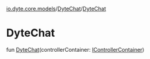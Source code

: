 [io.dyte.core.models](../index.md)/[DyteChat](index.md)/[DyteChat](-dyte-chat.md)

# DyteChat


fun [DyteChat](-dyte-chat.md)(controllerContainer: [IControllerContainer](../../com.dyte.mobilecorekmm.controllers/-i-controller-container/index.md))
